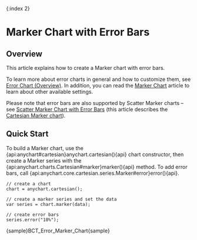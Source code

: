 {:index 2}
# Marker Chart with Error Bars

## Overview

This article explains how to create a Marker chart with error bars.

To learn more about error charts in general and how to customize them, see [Error Chart (Overview)](Overview). In addition, you can read the [Marker Chart](../Marker_Chart) article to learn about other available settings.

Please note that error bars are also supported by Scatter Marker charts – see [Scatter Marker Chart with Error Bars](Scatter_Marker_Chart) (this article describes the [Cartesian Marker chart](../Marker_Chart)).

## Quick Start

To build a Marker chart, use the {api:anychart#cartesian}anychart.cartesian(){api} chart constructor, then create a Marker series with the {api:anychart.charts.Cartesian#marker}marker(){api} method. To add error bars, call {api:anychart.core.cartesian.series.Marker#error}error(){api}.

```
// create a chart
chart = anychart.cartesian();

// create a marker series and set the data
var series = chart.marker(data);

// create error bars
series.error("10%");
```

{sample}BCT\_Error\_Marker\_Chart{sample}